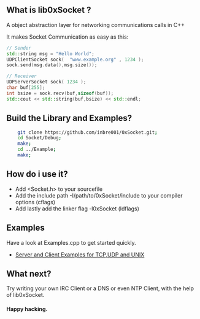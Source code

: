
## What is lib0xSocket ?
A object abstraction layer for networking communications calls in C++

It makes Socket Communication as easy as this:
```C++
// Sender 
std::string msg = "Hello World";
UDPClientSocket sock(  "www.example.org" , 1234 );
sock.send(msg.data(),msg.size());
```
```C++
// Receiver
UDPServerSocket sock( 1234 );
char buf[255];
int bsize = sock.recv(buf,sizeof(buf));
std::cout << std::string(buf,bsize) << std::endl;
```

## Build the Library and Examples?

```Bash
    git clone https://github.com/inbre001/0xSocket.git;
    cd Socket/Debug;
    make;
    cd ../Example;
    make;
```

## How do i use it? 

* Add \<Socket.h\> to your sourcefile
* Add the include path -I/path/to/0xSocket/include to your compiler options (cflags)
* Add lastly add the linker flag -l0xSocket (ldflags)

## Examples

Have a look at Examples.cpp to get started quickly.

*  [Server and Client Examples for TCP,UDP and UNIX ](src/Example.cpp)

## What next?

Try writing your own IRC Client or a DNS or even NTP Client, with the help of lib0xSocket.


#### Happy hacking.

